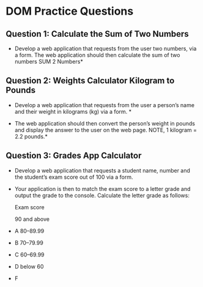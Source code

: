 # DOM Practice Questions #


## Question 1: Calculate the Sum of Two Numbers ##

* Develop a web application that requests from the user two numbers, via a form.  The web application should then calculate the sum of two numbers SUM 2 Numbers*


## Question 2: Weights Calculator Kilogram to Pounds ##
* Develop a web application that requests from the user a person’s name and their weight in kilograms (kg) via a form. *


* The web application should then convert the person’s weight in pounds and display the answer to the user on the web page. NOTE, 1 kilogram = 2.2 pounds.*

## Question 3: Grades App Calculator ##

* Develop a web application that requests a student name, number and the student’s exam score out of 100 via a form. 

* Your application is then to match the exam score to a letter grade and output the grade to the console. Calculate the letter grade as follows:

     Exam score


     90 and above
* A   80–89.99
* B   70–79.99
* C   60–69.99
* D   below 60
* F





